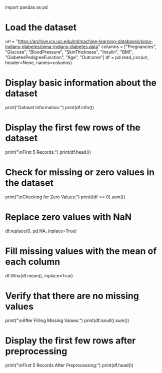 import pandas as pd

# Load the dataset
url = "https://archive.ics.uci.edu/ml/machine-learning-databases/pima-indians-diabetes/pima-indians-diabetes.data"
columns = ["Pregnancies", "Glucose", "BloodPressure", "SkinThickness", "Insulin", "BMI", "DiabetesPedigreeFunction", "Age", "Outcome"]
df = pd.read_csv(url, header=None, names=columns)

# Display basic information about the dataset
print("Dataset Information:")
print(df.info())

# Display the first few rows of the dataset
print("\nFirst 5 Records:")
print(df.head())

# Check for missing or zero values in the dataset
print("\nChecking for Zero Values:")
print((df == 0).sum())

# Replace zero values with NaN
df.replace(0, pd.NA, inplace=True)

# Fill missing values with the mean of each column
df.fillna(df.mean(), inplace=True)

# Verify that there are no missing values
print("\nAfter Filling Missing Values:")
print(df.isnull().sum())

# Display the first few rows after preprocessing
print("\nFirst 5 Records After Preprocessing:")
print(df.head())

